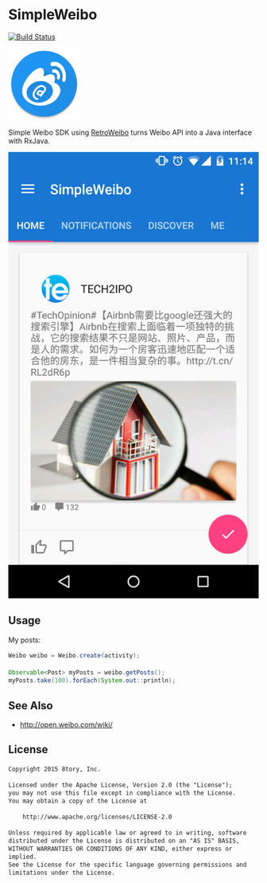# SimpleWeibo

[![Build Status](https://travis-ci.org/8tory/SimpleWeibo.svg)](https://travis-ci.org/8tory/SimpleWeibo)

![](art/SimpleWeibo.png)

Simple Weibo SDK using [RetroWeibo](https://github.com/8tory/RetroWeibo) turns Weibo API into a Java interface with RxJava.

![](art/screenshot-timeline.png)

## Usage

My posts:

```java
Weibo weibo = Weibo.create(activity);

Observable<Post> myPosts = weibo.getPosts();
myPosts.take(100).forEach(System.out::println);
```

## See Also

* http://open.weibo.com/wiki/

## License

```
Copyright 2015 8tory, Inc.

Licensed under the Apache License, Version 2.0 (the "License");
you may not use this file except in compliance with the License.
You may obtain a copy of the License at

    http://www.apache.org/licenses/LICENSE-2.0

Unless required by applicable law or agreed to in writing, software
distributed under the License is distributed on an "AS IS" BASIS,
WITHOUT WARRANTIES OR CONDITIONS OF ANY KIND, either express or implied.
See the License for the specific language governing permissions and
limitations under the License.
```
